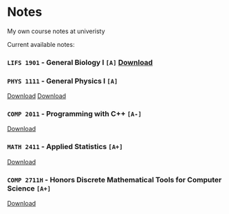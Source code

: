 # Notes
My own course notes at univeristy

Current available notes:

### `LIFS 1901` - General Biology I **`[A]`** [Download](https://raw.githubusercontent.com/FrankChen0205/notes/dc55ffc701e624f6ba5fb3bba57ff1e78372d344/LIFS_1901_Notes.pdf)
### `PHYS 1111` - General Physics I **`[A]`**
[Download](https://github.com/FrankChen0205/notes/blob/dc55ffc701e624f6ba5fb3bba57ff1e78372d344/PHYS_1111_Formulas.pdf "download")
[Download](https://github.com/FrankChen0205/notes/raw/main/notes/COMP_2011_Notes.pdf)
### `COMP 2011` - Programming with C++ **`[A-]`**
[Download](https://github.com/FrankChen0205/notes/blob/dc55ffc701e624f6ba5fb3bba57ff1e78372d344/COMP_2011_Notes.pdf)
### `MATH 2411` - Applied Statistics **`[A+]`**
[Download](https://github.com/FrankChen0205/notes/blob/dc55ffc701e624f6ba5fb3bba57ff1e78372d344/MATH_2411_Notes.pdf)
### `COMP 2711H` - Honors Discrete Mathematical Tools for Computer Science **`[A+]`**
[Download](https://github.com/FrankChen0205/notes/blob/dc55ffc701e624f6ba5fb3bba57ff1e78372d344/COMP_2711H_Notes.pdf)

